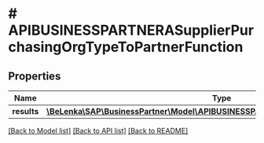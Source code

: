 # # APIBUSINESSPARTNERASupplierPurchasingOrgTypeToPartnerFunction

## Properties

Name | Type | Description | Notes
------------ | ------------- | ------------- | -------------
**results** | [**\BeLenka\SAP\BusinessPartner\Model\APIBUSINESSPARTNERASupplierPartnerFuncType[]**](APIBUSINESSPARTNERASupplierPartnerFuncType.md) |  | [optional]

[[Back to Model list]](../../README.md#models) [[Back to API list]](../../README.md#endpoints) [[Back to README]](../../README.md)
